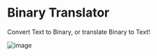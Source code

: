 # Binary Translator
Convert Text to Binary, or translate Binary to Text!

![image](https://github.com/Mysteriza/Binary-Translator/assets/76644526/f2c2c15f-e868-4422-889f-6a96164c7e12)
